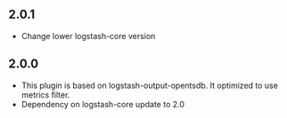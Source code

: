 ## 2.0.1
 - Change lower logstash-core version
## 2.0.0
 - This plugin is based on logstash-output-opentsdb. It optimized to use metrics filter. 
 - Dependency on logstash-core update to 2.0

